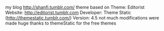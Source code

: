 my blog http://shanfi.tumblr.com/ theme based on 
Theme: Editorist
	Website: http://editorist.tumblr.com
	Developer: Theme Static (http://themestatic.tumblr.com/)
	Version: 4.5
not much modifications were made 
huge thanks to themeStatic for the free themes 


